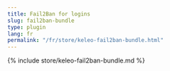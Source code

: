 ```yaml
---
title: Fail2Ban for logins
slug: fail2ban-bundle
type: plugin
lang: fr
permalink: "/fr/store/keleo-fail2ban-bundle.html"
---
```


{% include store/keleo-fail2ban-bundle.md %}

